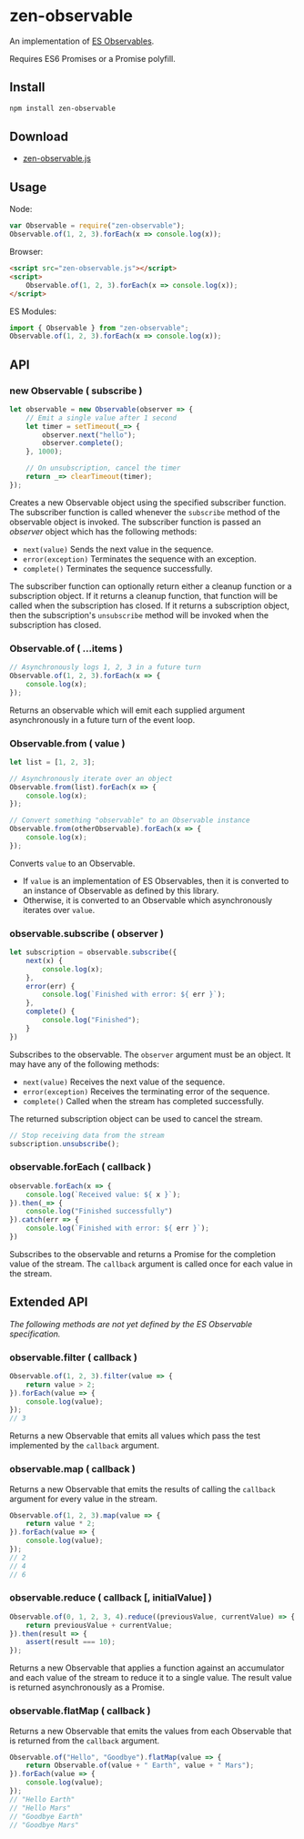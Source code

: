 # zen-observable

An implementation of [ES Observables](https://github.com/zenparsing/es-observable).

Requires ES6 Promises or a Promise polyfill.

## Install

```sh
npm install zen-observable
```

## Download

- [zen-observable.js](https://raw.githubusercontent.com/zenparsing/zen-observable/master/zen-observable.js)

## Usage

Node:

```js
var Observable = require("zen-observable");
Observable.of(1, 2, 3).forEach(x => console.log(x));
```

Browser:

```html
<script src="zen-observable.js"></script>
<script>
    Observable.of(1, 2, 3).forEach(x => console.log(x));
</script>
```

ES Modules:

```js
import { Observable } from "zen-observable";
Observable.of(1, 2, 3).forEach(x => console.log(x));
```

## API

### new Observable ( subscribe )

```js
let observable = new Observable(observer => {
    // Emit a single value after 1 second
    let timer = setTimeout(_=> {
        observer.next("hello");
        observer.complete();
    }, 1000);

    // On unsubscription, cancel the timer
    return _=> clearTimeout(timer);
});
```

Creates a new Observable object using the specified subscriber function.  The subscriber function is called whenever the `subscribe` method of the observable object is invoked.  The subscriber function is passed an *observer* object which has the following methods:

- `next(value)` Sends the next value in the sequence.
- `error(exception)` Terminates the sequence with an exception.
- `complete()` Terminates the sequence successfully.

The subscriber function can optionally return either a cleanup function or a subscription object.  If it returns a cleanup function, that function will be called when the subscription has closed.  If it returns a subscription object, then the subscription's `unsubscribe` method will be invoked when the subscription has closed.

### Observable.of ( ...items )

```js
// Asynchronously logs 1, 2, 3 in a future turn
Observable.of(1, 2, 3).forEach(x => {
    console.log(x);
});
```

Returns an observable which will emit each supplied argument asynchronously in a future turn of the event loop.

### Observable.from ( value )

```js
let list = [1, 2, 3];

// Asynchronously iterate over an object
Observable.from(list).forEach(x => {
    console.log(x);
});
```

```js
// Convert something "observable" to an Observable instance
Observable.from(otherObservable).forEach(x => {
    console.log(x);
});
```

Converts `value` to an Observable.

- If `value` is an implementation of ES Observables, then it is converted to an instance of Observable as defined by this library.
- Otherwise, it is converted to an Observable which asynchronously iterates over `value`.

### observable.subscribe ( observer )

```js
let subscription = observable.subscribe({
    next(x) {
        console.log(x);
    },
    error(err) {
        console.log(`Finished with error: ${ err }`);
    },
    complete() {
        console.log("Finished");
    }
})
```

Subscribes to the observable.  The `observer` argument must be an object.  It may have any of the following methods:

- `next(value)` Receives the next value of the sequence.
- `error(exception)` Receives the terminating error of the sequence.
- `complete()` Called when the stream has completed successfully.

The returned subscription object can be used to cancel the stream.

```js
// Stop receiving data from the stream
subscription.unsubscribe();
```

### observable.forEach ( callback )

```js
observable.forEach(x => {
    console.log(`Received value: ${ x }`);
}).then(_=> {
    console.log("Finished successfully")
}).catch(err => {
    console.log(`Finished with error: ${ err }`);
})
```

Subscribes to the observable and returns a Promise for the completion value of the stream.  The `callback` argument is called once for each value in the stream.

## Extended API

*The following methods are not yet defined by the ES Observable specification.*

### observable.filter ( callback )

```js
Observable.of(1, 2, 3).filter(value => {
    return value > 2;
}).forEach(value => {
    console.log(value);
});
// 3
```

Returns a new Observable that emits all values which pass the test implemented by the `callback` argument.

### observable.map ( callback )

Returns a new Observable that emits the results of calling the `callback` argument for every value in the stream.

```js
Observable.of(1, 2, 3).map(value => {
    return value * 2;
}).forEach(value => {
    console.log(value);
});
// 2
// 4
// 6
```

### observable.reduce ( callback [, initialValue] )

```js
Observable.of(0, 1, 2, 3, 4).reduce((previousValue, currentValue) => {
    return previousValue + currentValue;
}).then(result => {
    assert(result === 10);
});
```

Returns a new Observable that applies a function against an accumulator and each value of the stream to reduce it to a single value.  The result value is returned asynchronously as a Promise.


### observable.flatMap ( callback )

Returns a new Observable that emits the values from each Observable that is returned from the `callback` argument.

```js
Observable.of("Hello", "Goodbye").flatMap(value => {
    return Observable.of(value + " Earth", value + " Mars");
}).forEach(value => {
    console.log(value);
});
// "Hello Earth"
// "Hello Mars"
// "Goodbye Earth"
// "Goodbye Mars"
```
